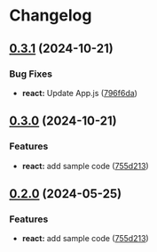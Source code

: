 # Changelog

## [0.3.1](https://github.com/kxs399/release-please-monorepo-example/compare/hello-react@v0.3.0...hello-react@v0.3.1) (2024-10-21)


### Bug Fixes

* **react:** Update App.js ([796f6da](https://github.com/kxs399/release-please-monorepo-example/commit/796f6da8a6ef6ab0e4a57c106c59a6f94a43b9e0))

## [0.3.0](https://github.com/kxs399/release-please-monorepo-example/compare/hello-react-v0.2.0...hello-react@v0.3.0) (2024-10-21)


### Features

* **react:** add sample code ([755d213](https://github.com/kxs399/release-please-monorepo-example/commit/755d2133dde08b8e1aeb2012256ee58b934fc346))

## [0.2.0](https://github.com/amarjanica/release-please-monorepo-example/compare/hello-react-v0.1.0...hello-react@v0.2.0) (2024-05-25)


### Features

* **react:** add sample code ([755d213](https://github.com/amarjanica/release-please-monorepo-example/commit/755d2133dde08b8e1aeb2012256ee58b934fc346))
